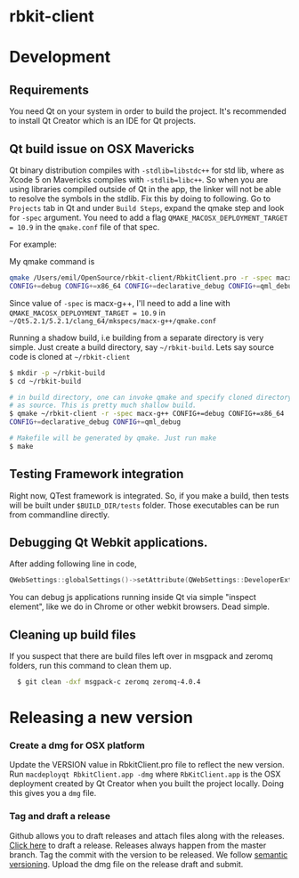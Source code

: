 rbkit-client
============


# Development

## Requirements

You need Qt on your system in order to build the project. It's recommended to
install Qt Creator which is an IDE for Qt projects.

## Qt build issue on OSX Mavericks

Qt binary distribution compiles with `-stdlib=libstdc++` for std lib,
where as Xcode 5 on Mavericks compiles with `-stdlib=libc++`. So when you
are using libraries compiled outside of Qt in the app, the linker will not
be able to resolve the symbols in the stdlib. Fix this by doing to following.
Go to `Projects` tab in Qt and under `Build Steps`, expand the qmake step and
look for `-spec` argument. You need to add a flag `QMAKE_MACOSX_DEPLOYMENT_TARGET = 10.9`
in the `qmake.conf` file of that spec.

For example:

My qmake command is

```bash
qmake /Users/emil/OpenSource/rbkit-client/RbkitClient.pro -r -spec macx-g++
CONFIG+=debug CONFIG+=x86_64 CONFIG+=declarative_debug CONFIG+=qml_debug
```

Since value of `-spec` is macx-g++, I'll need to add a line with
`QMAKE_MACOSX_DEPLOYMENT_TARGET = 10.9` in `~/Qt5.2.1/5.2.1/clang_64/mkspecs/macx-g++/qmake.conf`

Running a shadow build, i.e building from a separate directory is very
simple. Just create a build directory, say `~/rbkit-build`. Lets say
source code is cloned at `~/rbkit-client`

```bash
$ mkdir -p ~/rbkit-build
$ cd ~/rbkit-build

# in build directory, one can invoke qmake and specify cloned directory
# as source. This is pretty much shallow build.
$ qmake ~/rbkit-client -r -spec macx-g++ CONFIG+=debug CONFIG+=x86_64
CONFIG+=declarative_debug CONFIG+=qml_debug

# Makefile will be generated by qmake. Just run make
$ make
```

## Testing Framework integration
Right now, QTest framework is integrated. So, if you make a build, then
tests will be built under `$BUILD_DIR/tests` folder. Those executables
can be run from commandline directly.


## Debugging Qt Webkit applications.

After adding following line in code,

```cpp
QWebSettings::globalSettings()->setAttribute(QWebSettings::DeveloperExtrasEnabled, true);
```

You can debug js applications running inside Qt via simple "inspect element", like we do in Chrome or
other webkit browsers. Dead simple.

## Cleaning up build files
If you suspect that there are build files left over in msgpack and zeromq folders,
run this command to clean them up.

```sh
  $ git clean -dxf msgpack-c zeromq zeromq-4.0.4
```

# Releasing a new version

### Create a dmg for OSX platform
Update the VERSION value in RbkitClient.pro file to reflect the new version.
Run `macdeployqt RbkitClient.app -dmg` where `RbKitClient.app` is the OSX deployment
created by Qt Creator when you built the project locally. Doing this gives you
a `dmg` file.

### Tag and draft a release
Github allows you to draft releases and attach files along with the releases.
[Click here](https://github.com/code-mancers/rbkit-client/releases/new) to draft
a release. Releases always happen from the master branch. Tag the commit with
the version to be released. We follow [semantic versioning](http://semver.org/).
Upload the dmg file on the release draft and submit.
